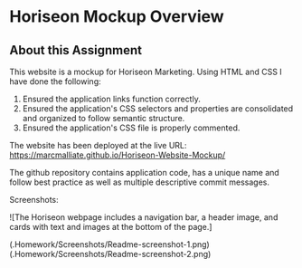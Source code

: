 # Horiseon Mockup Overview

## About this Assignment
This website is a mockup for Horiseon Marketing. Using HTML and CSS I have done the following:
1. Ensured the application links function correctly.
2. Ensured the application's CSS selectors and properties are consolidated and organized to follow semantic structure.
3. Ensured the application's CSS file is properly commented.

The website has been deployed at the live URL: https://marcmalliate.github.io/Horiseon-Website-Mockup/

The github repository contains application code, has a unique name and follow best practice as well as multiple descriptive commit messages.

Screenshots:

![The Horiseon webpage includes a navigation bar, a header image, and cards with text and images at the bottom of the page.]

(.Homework/Screenshots/Readme-screenshot-1.png)
(.Homework/Screenshots/Readme-screenshot-2.png)

